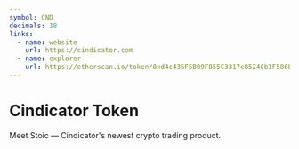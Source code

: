 ```yaml
---
symbol: CND
decimals: 18
links:
  - name: website
    url: https://cindicator.com
  - name: explorer
    url: https://etherscan.io/token/0xd4c435F5B09F855C3317c8524Cb1F586E42795fa
---
```


# Cindicator Token

Meet Stoic — Cindicator's newest crypto trading product.
